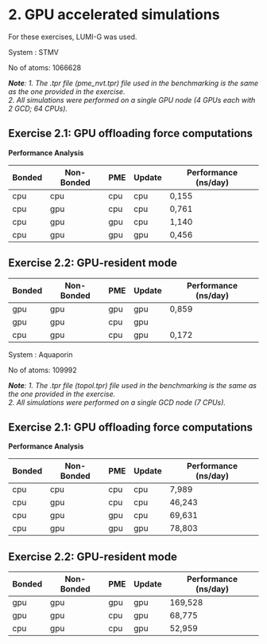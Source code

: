 # 2. GPU accelerated simulations

For these exercises, LUMI-G was used.

System : STMV

No of atoms: 1066628

***Note**: 1. The .tpr file (pme_nvt.tpr) file used in the benchmarking is the same as the one provided in the exercise.</br>*
*2. All simulations were performed on a single GPU node (4 GPUs each with 2 GCD; 64 CPUs).* 


## Exercise 2.1: GPU offloading force computations

**Performance Analysis**

| Bonded | Non-Bonded |   PME   |   Update  |  Performance (ns/day) |
| -------|------------|---------|-----------|-----------------------|
|  cpu   |    cpu     |   cpu   |    cpu    |    0,155              |
|  cpu   |    gpu     |   cpu   |    cpu    |    0,761              |
|  cpu   |    gpu     |   gpu   |    cpu    |    1,140              |
|  cpu   |    gpu     |   gpu   |    gpu    |    0,456              |

## Exercise 2.2: GPU-resident mode

| Bonded | Non-Bonded |   PME   |   Update  |  Performance (ns/day) |
| -------|------------|---------|-----------|-----------------------|
|  gpu   |    gpu     |   gpu   |    gpu    |    0,859              |
|  gpu   |    gpu     |   cpu   |    gpu    |                       |
|  cpu   |    gpu     |   cpu   |    gpu    |    0,172              |


System : Aquaporin

No of atoms: 109992

***Note**: 1. The .tpr file (topol.tpr) file used in the benchmarking is the same as the one provided in the exercise.</br>*
*2. All simulations were performed on a single GCD node (7 CPUs).* 


## Exercise 2.1: GPU offloading force computations

**Performance Analysis**

| Bonded | Non-Bonded |   PME   |   Update  |  Performance (ns/day) |
| -------|------------|---------|-----------|-----------------------|
|  cpu   |    cpu     |   cpu   |    cpu    |    7,989              |
|  cpu   |    gpu     |   cpu   |    cpu    |   46,243              |
|  cpu   |    gpu     |   gpu   |    cpu    |   69,631              |
|  cpu   |    gpu     |   gpu   |    gpu    |   78,803              |

## Exercise 2.2: GPU-resident mode

| Bonded | Non-Bonded |   PME   |   Update  |  Performance (ns/day) |
| -------|------------|---------|-----------|-----------------------|
|  gpu   |    gpu     |   gpu   |    gpu    |    169,528            |
|  gpu   |    gpu     |   cpu   |    gpu    |     68,775            |
|  cpu   |    gpu     |   cpu   |    gpu    |     52,959            |
